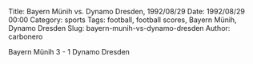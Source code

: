 Title: Bayern Münih vs. Dynamo Dresden, 1992/08/29
Date: 1992/08/29 00:00
Category: sports
Tags: football, football scores, Bayern Münih, Dynamo Dresden
Slug: bayern-munih-vs-dynamo-dresden
Author: carbonero


Bayern Münih 3 - 1 Dynamo Dresden
